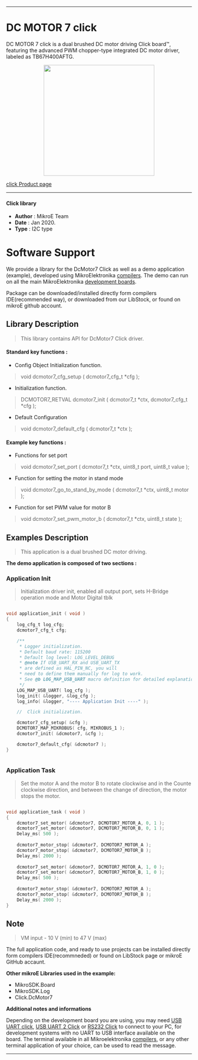 
---
# DC MOTOR 7 click

DC MOTOR 7 click is a dual brushed DC motor driving Click board™, featuring the advanced PWM chopper-type integrated DC motor driver, labeled as TB67H400AFTG.


<p align="center">
  <img src="https://download.mikroe.com/images/click_for_ide/dcmotor7_click.png" height=300px>
</p>


[click Product page](https://www.mikroe.com/dc-motor-7-click)

---


#### Click library 

- **Author**        : MikroE Team
- **Date**          : Jan 2020.
- **Type**          : I2C type


# Software Support

We provide a library for the DcMotor7 Click 
as well as a demo application (example), developed using MikroElektronika 
[compilers](https://shop.mikroe.com/compilers). 
The demo can run on all the main MikroElektronika [development boards](https://shop.mikroe.com/development-boards).

Package can be downloaded/installed directly form compilers IDE(recommended way), or downloaded from our LibStock, or found on mikroE github account. 

## Library Description

> This library contains API for DcMotor7 Click driver.

#### Standard key functions :

- Config Object Initialization function.
> void dcmotor7_cfg_setup ( dcmotor7_cfg_t *cfg ); 
 
- Initialization function.
> DCMOTOR7_RETVAL dcmotor7_init ( dcmotor7_t *ctx, dcmotor7_cfg_t *cfg );

- Default Configuration 
> void dcmotor7_default_cfg ( dcmotor7_t *ctx );

#### Example key functions :

- Functions for set port
> void dcmotor7_set_port ( dcmotor7_t *ctx, uint8_t port, uint8_t value );
 
- Function for setting the motor in stand mode
> void dcmotor7_go_to_stand_by_mode ( dcmotor7_t *ctx, uint8_t motor );

- Function for set PWM value for motor B
> void dcmotor7_set_pwm_motor_b ( dcmotor7_t *ctx, uint8_t state );

## Examples Description

> This application is a dual brushed DC motor driving.

**The demo application is composed of two sections :**

### Application Init 

> Initialization driver init, enabled all output port, sets H-Bridge operation mode and Motor Digital tblk

```c

void application_init ( void )
{
    log_cfg_t log_cfg;
    dcmotor7_cfg_t cfg;

    /** 
     * Logger initialization.
     * Default baud rate: 115200
     * Default log level: LOG_LEVEL_DEBUG
     * @note If USB_UART_RX and USB_UART_TX 
     * are defined as HAL_PIN_NC, you will 
     * need to define them manually for log to work. 
     * See @b LOG_MAP_USB_UART macro definition for detailed explanation.
     */
    LOG_MAP_USB_UART( log_cfg );
    log_init( &logger, &log_cfg );
    log_info( &logger, "---- Application Init ----" );

    //  Click initialization.

    dcmotor7_cfg_setup( &cfg );
    DCMOTOR7_MAP_MIKROBUS( cfg, MIKROBUS_1 );
    dcmotor7_init( &dcmotor7, &cfg );

    dcmotor7_default_cfg( &dcmotor7 );
}
  
```

### Application Task

> Set the motor A and the motor B to rotate clockwise and in the Counte clockwise direction, 
> and between the change of direction, the motor stops the motor. 

```c

void application_task ( void )
{
    dcmotor7_set_motor( &dcmotor7, DCMOTOR7_MOTOR_A, 0, 1 );
    dcmotor7_set_motor( &dcmotor7, DCMOTOR7_MOTOR_B, 0, 1 );
    Delay_ms( 500 );
    
    dcmotor7_motor_stop( &dcmotor7, DCMOTOR7_MOTOR_A );
    dcmotor7_motor_stop( &dcmotor7, DCMOTOR7_MOTOR_B );
    Delay_ms( 2000 );
    
    dcmotor7_set_motor( &dcmotor7, DCMOTOR7_MOTOR_A, 1, 0 );
    dcmotor7_set_motor( &dcmotor7, DCMOTOR7_MOTOR_B, 1, 0 );
    Delay_ms( 500 );
    
    dcmotor7_motor_stop( &dcmotor7, DCMOTOR7_MOTOR_A );
    dcmotor7_motor_stop( &dcmotor7, DCMOTOR7_MOTOR_B );
    Delay_ms( 2000 );
} 

```

## Note

> VM input - 10 V (min) to 47 V (max)

The full application code, and ready to use projects can be  installed directly form compilers IDE(recommneded) or found on LibStock page or mikroE GitHub accaunt.

**Other mikroE Libraries used in the example:** 

- MikroSDK.Board
- MikroSDK.Log
- Click.DcMotor7

**Additional notes and informations**

Depending on the development board you are using, you may need 
[USB UART click](https://shop.mikroe.com/usb-uart-click), 
[USB UART 2 Click](https://shop.mikroe.com/usb-uart-2-click) or 
[RS232 Click](https://shop.mikroe.com/rs232-click) to connect to your PC, for 
development systems with no UART to USB interface available on the board. The 
terminal available in all Mikroelektronika 
[compilers](https://shop.mikroe.com/compilers), or any other terminal application 
of your choice, can be used to read the message.



---
